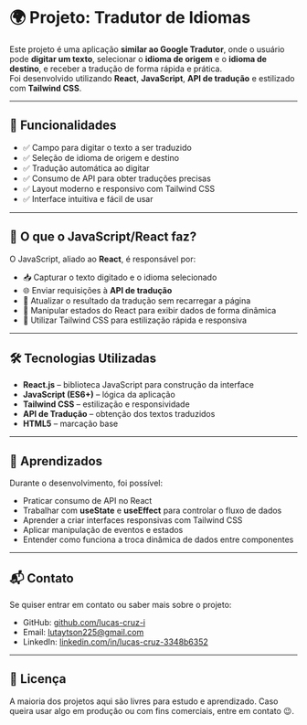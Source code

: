 # 🌍 Projeto: Tradutor de Idiomas

Este projeto é uma aplicação **similar ao Google Tradutor**, onde o usuário pode **digitar um texto**, selecionar o **idioma de origem** e o **idioma de destino**, e receber a tradução de forma rápida e prática.  
Foi desenvolvido utilizando **React**, **JavaScript**, **API de tradução** e estilizado com **Tailwind CSS**.

---

## 📁 Funcionalidades

- ✅ Campo para digitar o texto a ser traduzido  
- ✅ Seleção de idioma de origem e destino  
- ✅ Tradução automática ao digitar
- ✅ Consumo de API para obter traduções precisas  
- ✅ Layout moderno e responsivo com Tailwind CSS  
- ✅ Interface intuitiva e fácil de usar  

---

## 🧠 O que o JavaScript/React faz?

O JavaScript, aliado ao **React**, é responsável por:

- 📥 Capturar o texto digitado e o idioma selecionado  
- 🌐 Enviar requisições à **API de tradução**  
- 🔄 Atualizar o resultado da tradução sem recarregar a página  
- 📜 Manipular estados do React para exibir dados de forma dinâmica  
- 🎨 Utilizar Tailwind CSS para estilização rápida e responsiva  

---

## 🛠️ Tecnologias Utilizadas

- **React.js** – biblioteca JavaScript para construção da interface  
- **JavaScript (ES6+)** – lógica da aplicação  
- **Tailwind CSS** – estilização e responsividade  
- **API de Tradução** – obtenção dos textos traduzidos  
- **HTML5** – marcação base  

---

## 🧠 Aprendizados

Durante o desenvolvimento, foi possível:

- Praticar consumo de API no React  
- Trabalhar com **useState** e **useEffect** para controlar o fluxo de dados  
- Aprender a criar interfaces responsivas com Tailwind CSS  
- Aplicar manipulação de eventos e estados  
- Entender como funciona a troca dinâmica de dados entre componentes  

---

## 📬 Contato

Se quiser entrar em contato ou saber mais sobre o projeto:

- GitHub: [github.com/lucas-cruz-i](https://github.com/lucas-cruz-i)
- Email: lutaytson225@gmail.com
- LinkedIn: [linkedin.com/in/lucas-cruz-3348b6352](https://www.linkedin.com/in/lucas-cruz-3348b6352/?originalSubdomain=br)

---

## 📄 Licença

A maioria dos projetos aqui são livres para estudo e aprendizado. Caso queira usar algo em produção ou com fins comerciais, entre em contato 😉.
